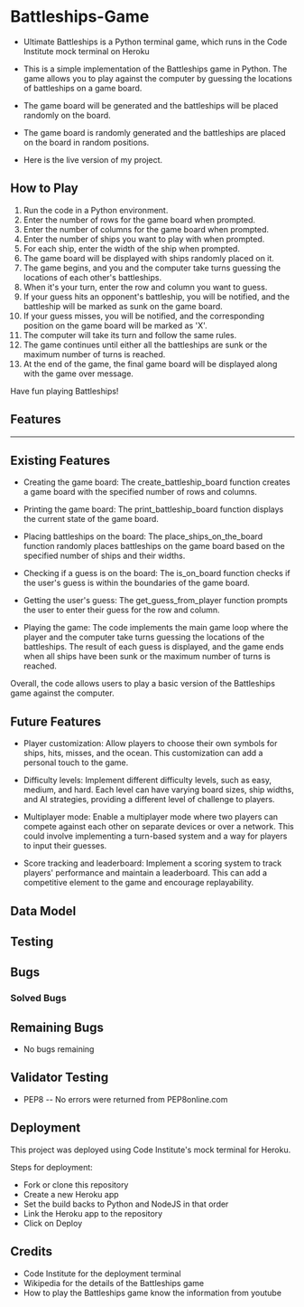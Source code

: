 # Battleships-Game 

 - Ultimate Battleships is a Python terminal game, which runs in the Code Institute mock terminal on Heroku

 - This is a simple implementation of the Battleships game in Python. The game allows you to play against the computer by guessing the locations of battleships on a game board.

 - The game board will be generated and the battleships will be placed randomly on the board.

 - The game board is randomly generated and the battleships are placed on the board in random positions.

 - Here is the live version of my project.

## How to Play

1. Run the code in a Python environment.
2. Enter the number of rows for the game board when prompted.
3. Enter the number of columns for the game board when prompted.
4. Enter the number of ships you want to play with when prompted.
5. For each ship, enter the width of the ship when prompted.
6. The game board will be displayed with ships randomly placed on it.
7. The game begins, and you and the computer take turns guessing the locations of each other's battleships.
8. When it's your turn, enter the row and column you want to guess.
9. If your guess hits an opponent's battleship, you will be notified, and the battleship will be marked as sunk on the game board.
10. If your guess misses, you will be notified, and the corresponding position on the game board will be marked as 'X'.
11. The computer will take its turn and follow the same rules.
12. The game continues until either all the battleships are sunk or the maximum number of turns is reached.
13. At the end of the game, the final game board will be displayed along with the game over message.

Have fun playing Battleships!





## Features
-----------------------------------------------------------------------------------------
## Existing Features

- Creating the game board: The create_battleship_board function creates a game board with the specified number of rows and columns.

- Printing the game board: The print_battleship_board function displays the current state of the game board.

- Placing battleships on the board: The place_ships_on_the_board function randomly places battleships on the game board based on the specified number of ships and their widths.

- Checking if a guess is on the board: The is_on_board function checks if the user's guess is within the boundaries of the game board.

- Getting the user's guess: The get_guess_from_player function prompts the user to enter their guess for the row and column.

- Playing the game: The code implements the main game loop where the player and the computer take turns guessing the locations of the battleships. The result of each guess is displayed, and the game ends when all ships have been sunk or the maximum number of turns is reached.

Overall, the code allows users to play a basic version of the Battleships game against the computer.

## Future Features

- Player customization: Allow players to choose their own symbols for ships, hits, misses, and the ocean. This customization can add a personal touch to the game.

- Difficulty levels: Implement different difficulty levels, such as easy, medium, and hard. Each level can have varying board sizes, ship widths, and AI strategies, providing a different level of challenge to players.

- Multiplayer mode: Enable a multiplayer mode where two players can compete against each other on separate devices or over a network. This could involve implementing a turn-based system and a way for players to input their guesses.

- Score tracking and leaderboard: Implement a scoring system to track players' performance and maintain a leaderboard. This can add a competitive element to the game and encourage replayability.

## Data Model
## Testing 
## Bugs 
### Solved Bugs 

## Remaining Bugs 

- No bugs remaining

## Validator Testing 

- PEP8 -- No errors were returned from PEP8online.com

## Deployment 

This project was deployed using Code Institute's mock terminal for Heroku.

Steps for deployment:
- Fork or clone this repository
- Create a new Heroku app
- Set the build backs to Python and NodeJS in that order
- Link the Heroku app to the repository
- Click on Deploy

## Credits 

- Code Institute for the deployment terminal
- Wikipedia for the details of the Battleships game
- How to play the Battleships game know the information from youtube 
